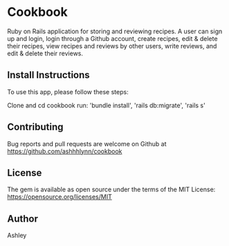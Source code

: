 # Cookbook

Ruby on Rails application for storing and reviewing recipes. A user can sign up and login, login through a Github account, create recipes, edit & delete their recipes, view recipes and reviews by other users, write reviews, and edit & delete their reviews. 

## Install Instructions

To use this app, please follow these steps:

Clone and cd cookbook
run: 'bundle install', 'rails db:migrate', 'rails s'


## Contributing

Bug reports and pull requests are welcome on Github at https://github.com/ashhhlynn/cookbook

## License

The gem is available as open source under the terms of the MIT License: https://opensource.org/licenses/MIT

## Author

Ashley 
